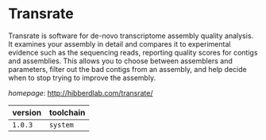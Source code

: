 # Transrate

Transrate is software for de-novo transcriptome assembly quality analysis.  It examines your assembly in detail and compares it to experimental evidence  such as the sequencing reads, reporting quality scores for contigs and  assemblies. This allows you to choose between assemblers and parameters,  filter out the bad contigs from an assembly, and help decide when  to stop trying to improve the assembly.

*homepage*: <http://hibberdlab.com/transrate/>

version | toolchain
--------|----------
``1.0.3`` | ``system``
